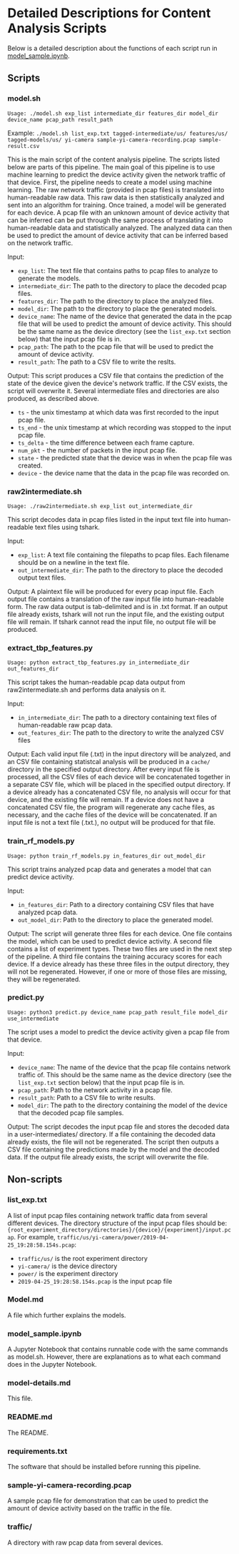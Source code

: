 # Detailed Descriptions for Content Analysis Scripts
Below is a detailed description about the functions of each script run in [model_sample.ipynb](model_sample.ipynb).

## Scripts

### model.sh
`Usage: ./model.sh exp_list intermediate_dir features_dir model_dir device_name pcap_path result_path`

Example: `./model.sh list_exp.txt tagged-intermediate/us/ features/us/ tagged-models/us/ yi-camera sample-yi-camera-recording.pcap sample-result.csv`

This is the main script of the content analysis pipeline. The scripts listed below are parts of this pipeline. The main goal of this pipeline is to use machine learning to predict the device activity given the network traffic of that device. First, the pipeline needs to create a model using machine learning. The raw network traffic (provided in pcap files) is translated into human-readable raw data. This raw data is then statistically analyzed and sent into an algorithm for training. Once trained, a model will be generated for each device. A pcap file with an unknown amount of device activity that can be inferred can be put through the same process of translating it into human-readable data and statistically analyzed. The analyzed data can then be used to predict the amount of device activity that can be inferred based on the network traffic.

Input:
- `exp_list`: The text file that contains paths to pcap files to analyze to generate the models.
- `intermediate_dir`: The path to the directory to place the decoded pcap files.
- `features_dir`: The path to the directory to place the analyzed files.
- `model_dir`: The path to the directory to place the generated models.
- `device_name`: The name of the device that generated the data in the pcap file that will be used to predict the amount of device activity. This should be the same name as the device directory (see the `list_exp.txt` section below) that the input pcap file is in.
- `pcap_path`: The path to the pcap file that will be used to predict the amount of device activity.
- `result_path`: The path to a CSV file to write the reslts.

Output:
This script produces a CSV file that contains the prediction of the state of the device given the device's network traffic. If the CSV exists, the script will overwrite it. Several intermediate files and directories are also produced, as described above.

- `ts` - the unix timestamp at which data was first recorded to the input pcap file.
- `ts_end` - the unix timestamp at which recording was stopped to the input pcap file.
- `ts_delta` - the time difference between each frame capture.
- `num_pkt` - the number of packets in the input pcap file.
- `state` - the predicted state that the device was in when the pcap file was created.
- `device` - the device name that the data in the pcap file was recorded on.

### raw2intermediate.sh
`Usage: ./raw2intermediate.sh exp_list out_intermediate_dir`

This script decodes data in pcap files listed in the input text file into human-readable text files using tshark.

Input:
- `exp_list`: A text file containing the filepaths to pcap files. Each filename should be on a newline in the text file.
- `out_intermediate_dir`: The path to the directory to place the decoded output text files.

Output:
A plaintext file will be produced for every pcap input file. Each output file contains a translation of the raw input file into human-readable form. The raw data output is tab-delimited and is in .txt format. If an output file already exists, tshark will not run the input file, and the existing output file will remain. If tshark cannot read the input file, no output file will be produced.

### extract_tbp_features.py
`Usage: python extract_tbp_features.py in_intermediate_dir out_features_dir`

This script takes the human-readable pcap data output from raw2intermediate.sh and performs data analysis on it.

Input:
- `in_intermediate_dir`: The path to a directory containing text files of human-readable raw pcap data.
- `out_features_dir`: The path to the directory to write the analyzed CSV files

Output:
Each valid input file (.txt) in the input directory will be analyzed, and an CSV file containing statistcal analysis will be produced in a `cache/` directory in the specified output directory. After every input file is processed, all the CSV files of each device will be concatenated together in a separate CSV file, which will be placed in the specified output directory. If a device already has a concatenated CSV file, no analysis will occur for that device, and the existing file will remain. If a device does not have a concatenated CSV file, the program will regenerate any cache files, as necessary, and the cache files of the device will be concatenated. If an input file is not a text file (.txt.), no output will be produced for that file.

### train_rf_models.py
`Usage: python train_rf_models.py in_features_dir out_model_dir`

This script trains analyzed pcap data and generates a model that can predict device activity.

Input:
- `in_features_dir`: Path to a directory containing CSV files that have analyzed pcap data.
- `out_model_dir`: Path to the directory to place the generated model.

Output:
The script will generate three files for each device. One file contains the model, which can be used to predict device activity. A second file contains a list of experiment types. These two files are used in the next step of the pipeline. A third file contains the training accuracy scores for each device. If a device already has these three files in the output directory, they will not be regenerated. However, if one or more of those files are missing, they will be regenerated.

### predict.py
`Usage: python3 predict.py device_name pcap_path result_file model_dir use_intermediate`

The script uses a model to predict the device activity given a pcap file from that device.

Input:
- `device_name`: The name of the device that the pcap file contains network traffic of. This should be the same name as the device directory (see the `list_exp.txt` section below) that the input pcap file is in.
- `pcap_path`: Path to the network activity in a pcap file.
- `result_path`: Path to a CSV file to write results.
- `model_dir`: The path to the directory containing the model of the device that the decoded pcap file samples.

Output:
The script decodes the input pcap file and stores the decoded data in a user-intermediates/ directory. If a file containing the decoded data already exists, the file will not be regenerated. The script then outputs a CSV file containing the predictions made by the model and the decoded data. If the output file already exists, the script will overwrite the file.

## Non-scripts

### list_exp.txt
A list of input pcap files containing network traffic data from several different devices. The directory structure of the input pcap files should be: `{root_experiment_directory/directories}/{device}/{experiment}/input.pcap`. For example, `traffic/us/yi-camera/power/2019-04-25_19:28:58.154s.pcap`:

- `traffic/us/` is the root experiment directory
- `yi-camera/` is the device directory
- `power/` is the experiment directory
- `2019-04-25_19:28:58.154s.pcap` is the input pcap file

### Model.md
A file which further explains the models.

### model_sample.ipynb
A Jupyter Notebook that contains runnable code with the same commands as model.sh. However, there are explanations as to what each command does in the Jupyter Notebook.

### model-details.md
This file.

### README.md
The README.

### requirements.txt
The software that should be installed before running this pipeline.

### sample-yi-camera-recording.pcap
A sample pcap file for demonstration that can be used to predict the amount of device activity based on the traffic in the file.

### traffic/
A directory with raw pcap data from several devices.
